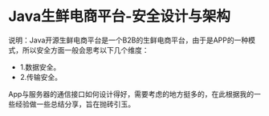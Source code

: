 # Java生鲜电商平台-安全设计与架构

说明：Java开源生鲜电商平台是一个B2B的生鲜电商平台，由于是APP的一种模式，所以安全方面一般会思考以下几个维度：
* 1.数据安全。
* 2.传输安全。

App与服务器的通信接口如何设计得好，需要考虑的地方挺多的，在此根据我的一些经验做一些总结分享，旨在抛砖引玉。